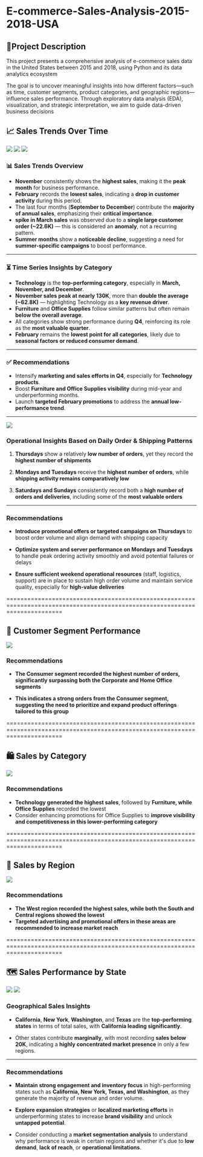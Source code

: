 # **E-commerce-Sales-Analysis-2015-2018-USA**

## **📌Project Description**
This project presents a comprehensive analysis of e-commerce sales data in the United States between 2015 and 2018, using Python and its data analytics ecosystem

The goal is to uncover meaningful insights into how different factors—such as time, customer segments, product categories, and geographic regions—influence sales performance. Through exploratory data analysis (EDA), visualization, and strategic interpretation, we aim to guide data-driven business decisions


## **📈 Sales Trends Over Time**

![](images-Ecommerce-Analysis/Sales%20By%20Month(LineChart).png)
![](images-Ecommerce-Analysis/TimeSeries.png)
![](images-Ecommerce-Analysis/Total%20Sales%20By%20Year%20and%20Month.png)

### 📊 **Sales Trends Overview**

- **November** consistently shows the **highest sales**, making it the **peak month** for business performance.
- **February** records the **lowest sales**, indicating a **drop in customer activity** during this period.
- The last four months (**September to December**) contribute the **majority of annual sales**, emphasizing their **critical importance**.
- **spike in March sales** was observed due to a **single large customer order (~22.6K)** — this is considered an **anomaly**, not a recurring pattern.
- **Summer months** show a **noticeable decline**, suggesting a need for **summer-specific campaigns** to boost performance.

---

### ⏳ **Time Series Insights by Category**

- **Technology** is the **top-performing category**, especially in **March, November, and December**.
- **November sales peak at nearly 130K**, more than **double the average (~62.8K)** — highlighting Technology as a **key revenue driver**.
- **Furniture** and **Office Supplies** follow similar patterns but often remain **below the overall average**.
- All categories show strong performance during **Q4**, reinforcing its role as the **most valuable quarter**.
- **February** remains the **lowest point for all categories**, likely due to **seasonal factors or reduced consumer demand**.

---

### ✅ **Recommendations**

- Intensify **marketing and sales efforts in Q4**, especially for **Technology products**.
- Boost **Furniture and Office Supplies visibility** during mid-year and underperforming months.
- Launch **targeted February promotions** to address the **annual low-performance trend**.

---

![](images-Ecommerce-Analysis/Total%20Sales%20and%20Count%20By%20Ship%20and%20orders.png)

### **Operational Insights Based on Daily Order & Shipping Patterns**

1. **Thursdays** show a relatively **low number of orders**, yet they record the **highest number of shipments**

2. **Mondays and Tuesdays** receive the **highest number of orders**, while **shipping activity remains comparatively low**

3. **Saturdays and Sundays** consistently record both a **high number of orders and deliveries**, including some of the **most valuable orders**

---

### **Recommendations**

- **Introduce promotional offers or targeted campaigns on Thursdays** to boost order volume and align demand with shipping capacity
  
- **Optimize system and server performance on Mondays and Tuesdays** to handle peak ordering activity smoothly and avoid potential failures or delays
  
- **Ensure sufficient weekend operational resources** (staff, logistics, support) are in place to sustain high order volume and maintain service quality, especially for **high-value deliveries**

============================================================================================================================

## **👤 Customer Segment Performance**

![](images-Ecommerce-Analysis/Count%20of%20Orders%20By%20Segment.png)

### **Recommendations**

- **The Consumer segment recorded the highest number of orders, significantly surpassing both the Corporate and Home Office segments**
   
- **This indicates a strong orders from the Consumer segment, suggesting the need to prioritize and expand product offerings tailored to this group**


============================================================================================================================


## **🛍️ Sales by Category**

![](images-Ecommerce-Analysis/Sales%20By%20Category.png)

### **Recommendations**

- **Technology generated the highest sales**, followed by **Furniture, while Office Supplies** recorded the lowest
- Consider enhancing promotions for Office Supplies to **improve visibility and competitiveness in this lower-performing category**

============================================================================================================================


## **🧭 Sales by Region**

![](images-Ecommerce-Analysis/Sales%20By%20Reigon.png)

### **Recommendations**

- **The West region recorded the highest sales, while both the South and Central regions showed the lowest** 
- **Targeted advertising and promotional offers in these areas are recommended to increase market reach**

============================================================================================================================


## **🗺️ Sales Performance by State**

![](images-Ecommerce-Analysis/Total%20Sales%20By%20States%20(Map)%20.png)
![](images-Ecommerce-Analysis/No.Orders%20By%20States.png)

### **Geographical Sales Insights**

- **California**, **New York**, **Washington**, and **Texas** are the **top-performing states** in terms of total sales, with **California leading significantly**.

- Other states contribute **marginally**, with most recording **sales below 20K**, indicating a **highly concentrated market presence** in only a few regions.

---

### **Recommendations**

- **Maintain strong engagement and inventory focus** in high-performing states such as **California, New York, Texas, and Washington**, as they generate the majority of revenue and order volume.

- **Explore expansion strategies** or **localized marketing efforts** in underperforming states to increase **brand visibility** and unlock **untapped potential**.

- Consider conducting a **market segmentation analysis** to understand why performance is weak in certain regions and whether it's due to **low demand**, **lack of reach**, or **operational limitations**.





